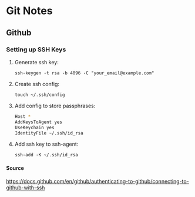 # Git Notes

## Github

### Setting up SSH Keys

1. Generate ssh key: 
    
    `ssh-keygen -t rsa -b 4096 -C "your_email@example.com"`

2. Create ssh config: 
    
    `touch ~/.ssh/config`

3. Add config to store passphrases:

    ```bash
    Host *
    AddKeysToAgent yes
    UseKeychain yes
    IdentityFile ~/.ssh/id_rsa
    ```

4. Add ssh key to ssh-agent: 
    
    `ssh-add -K ~/.ssh/id_rsa`

#### Source

https://docs.github.com/en/github/authenticating-to-github/connecting-to-github-with-ssh